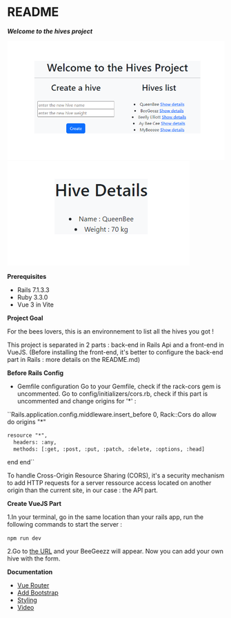# README

***Welcome to the hives project***

![hives project presentation - home page](./src/assets/images/welcome_hives.PNG)
![hives project presentation - details page](./src/assets/images/hive_details.PNG)

**Prerequisites**
- Rails 7.1.3.3
- Ruby 3.3.0
- Vue 3 in Vite

**Project Goal**

For the bees lovers, this is an environnement to list all the hives you got !

This project is separated in 2 parts : back-end in Rails Api and a front-end in VueJS.
(Before installing the front-end, it's better to configure the back-end part in Rails : more details on the README.md)

**Before Rails Config**

- Gemfile configuration
Go to your Gemfile, check if the rack-cors gem is uncommented. 
Go to config/initializers/cors.rb, check if this part is uncommented and change origins for '*' : 

``Rails.application.config.middleware.insert_before 0, Rack::Cors do
  allow do
    origins "*"

    resource "*",
      headers: :any,
      methods: [:get, :post, :put, :patch, :delete, :options, :head]
  end
end``

To handle Cross-Origin Resource Sharing (CORS), it's a security mechanism to add HTTP requests for a server ressource access located on another origin than the current site, in our case : the API part.

**Create VueJS Part**

1.In your terminal, go in the same location than your rails app, run the following commands to start the server : 

`npm run dev`

2.Go to [the URL](http://localhost:5173) and your BeeGeezz will appear. Now you can add your own hive with the form.

**Documentation**

- [Vue Router](https://router.vuejs.org/guide/)
- [Add Bootstrap](https://stackoverflow.com/questions/65547199/using-bootstrap-5-with-vue-3)
- [Styling](https://getbootstrap.com/docs/5.0/)
- [Video](https://www.youtube.com/watch?v=2Tm41U-dl24&ab_channel=Deanin)
